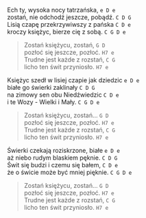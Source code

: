Ech ty, wysoka nocy tatrzańska, `e D e`  
zostań, nie odchodź jeszcze, pobądź. `C D G`  
Lisią czapę przekrzywiwszy z pańska `C D e`  
kroczy księżyc, bierze cię z sobą. `C G D e`  

> Zostań księżycu, zostań, `G D`  
> pozłoć się jeszcze, pozłoć. `H7 e`  
> Trudne jest każde z rozstań, `C G`  
> licho ten świt przyniosło. `H7 e`  

Księżyc szedł w lisiej czapie jak dziedzic `e D e`  
białe go świerki zaklinały `C D G`  
na zimowy sen obu Niedźwiedzic `C D e`  
i te Wozy - Wielki i Mały. `C G D e`  

> Zostań księżycu, zostań… `G D`  
> pozłoć się jeszcze, pozłoć. `H7 e`  
> Trudne jest każde z rozstań, `C G`  
> licho ten świt przyniosło. `H7 e`  

Świerki czekają roziskrzone, białe `e D e`  
aż niebo rudym blaskiem pęknie. `C D G`  
Świt się budzi i czemu się bałem, `C D e`  
że o świcie może być mniej pięknie. `C G D e`  

> Zostań księżycu, zostań… `G D`  
> pozłoć się jeszcze, pozłoć. `H7 e`  
> Trudne jest każde z rozstań, `C G`  
> licho ten świt przyniosło. `H7 e`  
